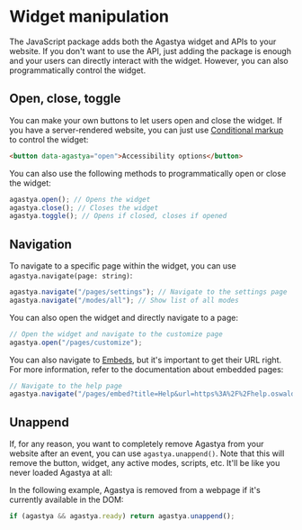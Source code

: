 # Widget manipulation

The JavaScript package adds both the Agastya widget and APIs to your website. If you don't want to use the API, just adding the package is enough and your users can directly interact with the widget. However, you can also programmatically control the widget.

## Open, close, toggle

You can make your own buttons to let users open and close the widget. If you have a server-rendered website, you can just use [Conditional markup](conditional-markup.html) to control the widget:

```html
<button data-agastya="open">Accessibility options</button>
```

You can also use the following methods to programmatically open or close the widget:

```js
agastya.open(); // Opens the widget
agastya.close(); // Closes the widget
agastya.toggle(); // Opens if closed, closes if opened
```

## Navigation

To navigate to a specific page within the widget, you can use `agastya.navigate(page: string)`:

```js
agastya.navigate("/pages/settings"); // Navigate to the settings page
agastya.navigate("/modes/all"); // Show list of all modes
```

You can also open the widget and directly navigate to a page:

```js
// Open the widget and navigate to the customize page
agastya.open("/pages/customize");
```

You can also navigate to [Embeds](embeds.html), but it's important to get their URL right. For more information, refer to the documentation about embedded pages:

```js
// Navigate to the help page
agastya.navigate("/pages/embed?title=Help&url=https%3A%2F%2Fhelp.oswaldlabs.com%2Fusage-guidelines%2F");
```

## Unappend

If, for any reason, you want to completely remove Agastya from your website after an event, you can use `agastya.unappend()`. Note that this will remove the button, widget, any active modes, scripts, etc. It'll be like you never loaded Agastya at all:

In the following example, Agastya is removed from a webpage if it's currently available in the DOM:

```js
if (agastya && agastya.ready) return agastya.unappend();
```
